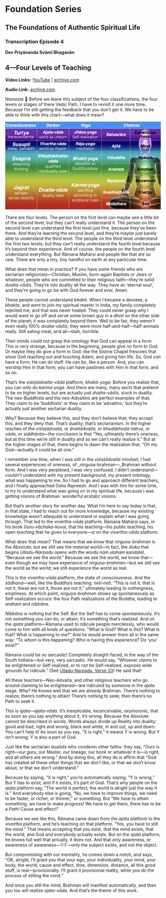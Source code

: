 # Foundation Series

## The Foundations of Authentic Spiritual Life

### Transcription Episode 4

**Dev Priyānanda Svāmī Bhagavān**

## 4—Four Levels of Teaching

**Video Links:** [YouTube](https://www.youtube.com/watch?v=72eEOQyO8ks&list=PL8s1kPtHmCZKmgES4E6Lnrqu9Sdt4_786&index=4) | [archive.com](https://archive.org/download/foundation-series-dharmasar/Foundations%204%E2%80%94Four%20Levels%20of%20Teaching.m4a)

**Audio Link:** [archive.com](https://archive.org/download/foundation-series-dharmasar/Foundations%201%E2%80%94Skillful%20Living.m4a)

_Namaste_ 🙏 Before we leave this subject of the four classifications, the four levels or stages of there Vedic Path, I have to revisit it one more time. Because I’m still getting the feedback that you don’t get it. We have to be able to think with this chart—what does it mean?

![4x4 Consciousness Matrix](/art/4x4matrix.jpg)

There are four levels. The person on the first level can maybe see a little bit of the second level, but they can’t really understand it. The person on the second level can understand the first level just fine, because they’ve been there. And they’re learning the second level, and they’re maybe just barely able to understand the third level. The people on the third level understand the first two levels, but they can’t really understand the fourth level because it’s beyond their experience. And of course, the people on the fourth level understand everything. But Rāmana Mahārṣi and people like that are so rare. There are only a tiny, tiny handful on earth at any particular time.

What does that mean in practice? If you have some friends who are sectarian religionists—Christian, Muslim, born-again Baptists or Jews or whatever, people who are committed to their religious faith—they’re solid _dvaita-vādīs_. They’re into duality all the way. They have an ‘eternal soul’, and they’re going to go be with God forever and ever, Amen.

These people cannot understand _bhakti_. When I became a devotee, a _bhakta_, and went to join my spiritual master in India, my family completely rejected me; and that was never healed. They could never grasp why I would want to go off and serve some brown guy in a _dhoti_ on the other side of the planet; it was completely beyond them. Well to be fair, they weren’t even really 100% _dvaita-vādīs_; they were more half-and-half—half-animals really. Still eating meat, and all—blah, horrible.

Their minds could not grasp the ontology that God can appear in a form. This is very strange, because in the beginning, people give no form to God. Or maybe they do give a form to God: like the Sistine Chapel frescoes that show God reaching out and touching Adam, and giving him life. So, God _can_ have a form; He can _do_ stuff. He can _be_, like a person. And, you can worship Him in that form; you can have pastimes with Him in that form, and so on.

That’s the _viśiṣṭādvaita-vāda_ platform, _bhakti-yoga_. Before you realize that, you can only do _karma-yoga_. And there are many, many sects that pretend to be on higher levels, but are actually just _dvaita-vādīs,_ stuck in duality. The neo-Buddhists and the neo-Advaitins are perfect examples of that. They claim to be ‘buddhists’ or they claim to be ‘advaitins,’ but they’re actually just another sectarian duality.

Why? Because they believe this, and they don’t believe that; they accept this, and they deny that. That’s duality; that’s sectarianism. In the higher reaches of the _viśiṣṭādvaita,_ or _dvaitādvaita_, or _bhedābheda-tattva_, or _vāda_, or _siddhānta_—the conclusion is that “Yes, ultimately there’s oneness, but at this time we’re still in duality and so we can’t really realize it.” But at the higher stages of that, there begins to dawn the realization that, “Oh my God—actually it _could_ be all one.”

I remember one time, when I was still in the _viśiṣṭādvaita_ mindset, I had several experiences of oneness, of _nirguṇa-brahman—_Brahman without form. And I was very perplexed, I was very confused. I didn’t understand—_couldn’t_ understand with my present background, my present ontology, what was happening to me. So I had to go and approach different teachers, and I finally approached Osho Rajneesh. And I was with him for some time, to try to understand what was going on in my spiritual life, because I was getting visions of Brahman: wonderful ecstatic visions.

But that’s another story for another day. What I’m here to say today is that, in that state, I had to reach out for more knowledge, because my existing knowledge wasn’t adequate to understand or explain what I was going through. That led to the _vivartha-vāda_ platform. Rāmana Mahārṣi says, in his book _Guru-vāchaka-kovai_, that his teaching—his public teaching, his open teaching that he gives to everyone—is on the _vivartha-vāda_ platform.

What does that mean? That means that we _know_ that _nirguṇa-brahman_ is the Absolute; but we still see the material world—in fact, the _śloka_ that begins _Ulladu-Narpadu_ opens with the words _nam ulaham kandalal_, “Because we see the world.” Because we see the world, we know that—even though we may have experience of _nirguṇa-brahman_—but we still see the world as the world; we still experience the world as real.

This is the _vivartha-vāda_ platform, the state of consciousness. And the _sādhana_—well, like the Buddha’s teaching: _neti-neti_. “This is not it, that is not it, these are not it, those are not it,” ultimately leading to nothingness, emptiness. At which point, _nirguṇa-brahman_ shows up spontaneously as Self-realization occurs: the four Path realizations of the Buddha, leading to _arahant_ and _nibbāna_.

_Nibbāna_ is nothing but the Self. But the Self has to come spontaneously. It’s not something you can do, or attain; it’s something that’s realized. And on the _ajata_ platform—Rāmana used to ridicule people mercilessly, who would come to him with all kinds of questions. “What is God? What is this? What is that? What is happening to me?” And he would answer them all in the same way: “To _whom_ is this happening? _Who_ is having this experience? Do ‘you’ exist?”

Rāmana could be so sarcastic! Completely straight-faced, in the way of the South Indians—but very, very sarcastic. He would say, “Whoever claims to be enlightened or Self-realized, or to not be Self-realized, exposes wide grounds for ridicule.” (See [Ulladu-Narpadu, Verse 33](https://www.youtube.com/watch?v=kII6oldW6zg&list=PL8s1kPtHmCZKnt2vmKmxNg8rDFeN51caU&index=35&t=85s)) He said that!

All these teachers—Neo-Advaita, and other religious teachers who go around claiming to be enlightened—are ridiculed by someone in the _ajata_ stage. Why? He knows well that we are already Brahman. There’s nothing to realize; there’s nothing to attain! There’s nothing to seek; then there’s no Path to seek it.

This is _ajata—ajata-vāda_. It’s inexplicable, inconceivable, oxymoronic, that as soon as you say anything about it, it’s wrong. Because the Absolute cannot be described in words. Words always divide up Reality into duality: good and bad, right and wrong, black and white, in and out, up and down. You can’t help it! As soon as you say, “X is right,” it means Y is wrong. But Y isn’t wrong; Y is also a part of God.

Just like the sectarian dualists who condemn other faiths: they say, “Ours is right—our _guru_, our Master, our lineage, our book or whatever it is—is right, and all others are wrong.” And by doing this, all they do is affirm that “God has created all these other things that we don’t like, or that we don’t know about, or that we don’t understand.”

Because by saying, “X is right,” you’re automatically saying, “Y is wrong.” But Y has to exist; and if it exists, it’s part of God. That’s why people on the _ajata_ platform say, “The world is perfect; the world is alright just the way it is.” And everybody else is going, “No, we have to improve things, we need to be faster, or richer, or thinner,” or something. But “We have to _attain_ something; we have to make _progress!_ We have to get there, there has to be a _Path!_ Cause and effect!”

Because we see like this, Rāmana came down from the _ajata_ platform to the _vivartha_ platform, and he’s teaching on that platform. “Yes, you have to still the mind.” That means accepting that you exist, that the mind exists, that the world, and God and everybody actually exists. But on the _ajata_ platform, he knows full well that actually, it does not. And that only awareness, or awareness of awareness—‘I-I’—only the subject exists, and not the object.

But compromising with our mentality, he comes down a notch, and says, “OK, alright, I’ll grant you that your ego, your individuality, your mind, your body, the world, cause and effect, time, dimension, distance, all this good stuff, is real—provisionally. I’ll grant it provisional reality, while you do the process of stilling the mind.”

And once you still the mind, Brahman will manifest automatically, and then you too will realize _ajata-vāda_. And that’s the theme of this work.
